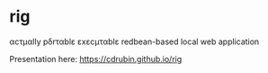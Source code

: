 # rig
αcτµαlly pδrταblε εxεcµταblε redbean-based local web application

Presentation here:
https://cdrubin.github.io/rig
